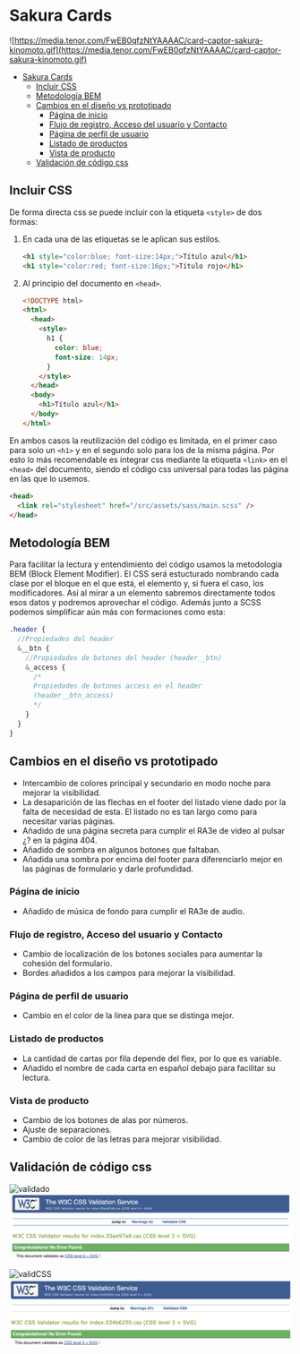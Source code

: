 # Sakura Cards

![https://media.tenor.com/FwEB0qfzNtYAAAAC/card-captor-sakura-kinomoto.gif](https://media.tenor.com/FwEB0qfzNtYAAAAC/card-captor-sakura-kinomoto.gif)

- [Sakura Cards](#sakura-cards)
  - [Incluir CSS](#incluir-css)
  - [Metodología BEM](#metodología-bem)
  - [Cambios en el diseño vs prototipado](#cambios-en-el-diseño-vs-prototipado)
    - [Página de inicio](#página-de-inicio)
    - [Flujo de registro, Acceso del usuario y Contacto](#flujo-de-registro-acceso-del-usuario-y-contacto)
    - [Página de perfil de usuario](#página-de-perfil-de-usuario)
    - [Listado de productos](#listado-de-productos)
    - [Vista de producto](#vista-de-producto)
  - [Validación de código css](#validación-de-código-css)

## Incluir CSS

De forma directa css se puede incluir con la etiqueta `<style>` de dos formas:

1. En cada una de las etiquetas se le aplican sus estilos.

   ```html
   <h1 style="color:blue; font-size:14px;">Título azul</h1>
   <h1 style="color:red; font-size:16px;">Título rojo</h1>
   ```

2. Al principio del documento en `<head>`.

   ```html
   <!DOCTYPE html>
   <html>
     <head>
       <style>
         h1 {
           color: blue;
           font-size: 14px;
         }
       </style>
     </head>
     <body>
       <h1>Título azul</h1>
     </body>
   </html>
   ```

En ambos casos la reutilización del código es limitada, en el primer caso para solo un `<h1>` y en el segundo solo para los de la misma página. Por esto lo más recomendable es integrar css mediante la etiqueta `<link>` en el `<head>` del documento, siendo el código css universal para todas las página en las que lo usemos.

```html
<head>
  <link rel="stylesheet" href="/src/assets/sass/main.scss" />
</head>
```

## Metodología BEM

Para facilitar la lectura y entendimiento del código usamos la metodologia BEM (Block Element Modifier). El CSS será estucturado nombrando cada clase por el bloque en el que está, el elemento y, si fuera el caso, los modificadores. Así al mirar a un elemento sabremos directamente todos esos datos y podremos aprovechar el código.
Además junto a SCSS podemos simplificar aún más con formaciones como esta:

```scss
.header {
  //Propiedades del header
  &__btn {
    //Propiedades de botones del header (header__btn)
    &_access {
      /*
      Propiedades de botones access en el header 
      (header__btn_access)
      */
    }
  }
}
```

## Cambios en el diseño vs prototipado

- Intercambio de colores principal y secundario en modo noche para mejorar la visibilidad.
- La desaparición de las flechas en el footer del listado viene dado por la falta de necesidad de esta. El listado no es tan largo como para necesitar varias páginas.
- Añadido de una página secreta para cumplir el RA3e de video al pulsar ¿? en la página 404.
- Añadido de sombra en algunos botones que faltaban.
- Añadida una sombra por encima del footer para diferenciarlo mejor en las páginas de formulario y darle profundidad.

### Página de inicio

- Añadido de música de fondo para cumplir el RA3e de audio.

### Flujo de registro, Acceso del usuario y Contacto

- Cambio de localización de los botones sociales para aumentar la cohesión del formulario.
- Bordes añadidos a los campos para mejorar la visibilidad.

### Página de perfil de usuario

- Cambio en el color de la línea para que se distinga mejor.

### Listado de productos

- La cantidad de cartas por fila depende del flex, por lo que es variable.
- Añadido el nombre de cada carta en español debajo para facilitar su lectura.

### Vista de producto

- Cambio de los botones de alas por números.
- Ajuste de separaciones.
- Cambio de color de las letras para mejorar visibilidad.

## Validación de código css

![validado](https://jigsaw.w3.org/css-validator/images/vcss-blue)
![validacion1](validate1.png)

![validCSS](https://jigsaw.w3.org/css-validator/images/vcss)
![validacion2](validate2.png)
